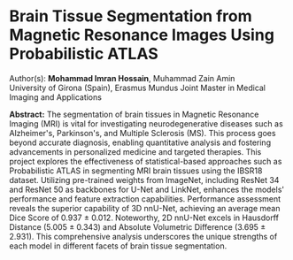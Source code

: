# Brain Tissue Segmentation from Magnetic Resonance Images Using Probabilistic ATLAS

Author(s): **Mohammad Imran Hossain**, Muhammad Zain Amin
<br>University of Girona (Spain), Erasmus Mundus Joint Master in Medical Imaging and Applications

**Abstract:** The segmentation of brain tissues in Magnetic Resonance Imaging (MRI) is vital for investigating neurodegenerative diseases such as Alzheimer's, Parkinson's, and Multiple Sclerosis (MS). This process goes beyond accurate diagnosis, enabling quantitative analysis and fostering advancements in personalized medicine and targeted therapies. This project explores the effectiveness of statistical-based approaches such as Probabilistic ATLAS in segmenting MRI brain tissues using the IBSR18 dataset. Utilizing pre-trained weights from ImageNet, including ResNet 34 and ResNet 50 as backbones for U-Net and LinkNet, enhances the models' performance and feature extraction capabilities. Performance assessment reveals the superior capability of 3D nnU-Net, achieving an average mean Dice Score of 0.937 ± 0.012. Noteworthy, 2D nnU-Net excels in Hausdorff Distance (5.005 ± 0.343) and Absolute Volumetric Difference (3.695 ± 2.931). This comprehensive analysis underscores the unique strengths of each model in different facets of brain tissue segmentation.
